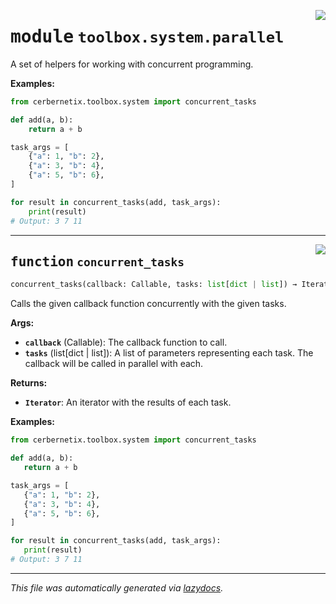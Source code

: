 <!-- markdownlint-disable -->

<a href="../src/cerbernetix/toolbox/system/parallel.py#L0"><img align="right" style="float:right;" src="https://img.shields.io/badge/-source-cccccc?style=flat-square"></a>

# <kbd>module</kbd> `toolbox.system.parallel`
A set of helpers for working with concurrent programming. 



**Examples:**
 ```python
from cerbernetix.toolbox.system import concurrent_tasks

def add(a, b):
     return a + b

task_args = [
     {"a": 1, "b": 2},
     {"a": 3, "b": 4},
     {"a": 5, "b": 6},
]

for result in concurrent_tasks(add, task_args):
     print(result)
# Output: 3 7 11
``` 


---

<a href="../src/cerbernetix/toolbox/system/parallel.py#L26"><img align="right" style="float:right;" src="https://img.shields.io/badge/-source-cccccc?style=flat-square"></a>

## <kbd>function</kbd> `concurrent_tasks`

```python
concurrent_tasks(callback: Callable, tasks: list[dict | list]) → Iterator
```

Calls the given callback function concurrently with the given tasks. 



**Args:**
 
 - <b>`callback`</b> (Callable):  The callback function to call. 
 - <b>`tasks`</b> (list[dict | list]):  A list of parameters representing each task. The callback will be  called in parallel with each. 



**Returns:**
 
 - <b>`Iterator`</b>:  An iterator with the results of each task. 



**Examples:**
 ```python
from cerbernetix.toolbox.system import concurrent_tasks

def add(a, b):
    return a + b

task_args = [
    {"a": 1, "b": 2},
    {"a": 3, "b": 4},
    {"a": 5, "b": 6},
]

for result in concurrent_tasks(add, task_args):
    print(result)
# Output: 3 7 11
``` 




---

_This file was automatically generated via [lazydocs](https://github.com/ml-tooling/lazydocs)._
